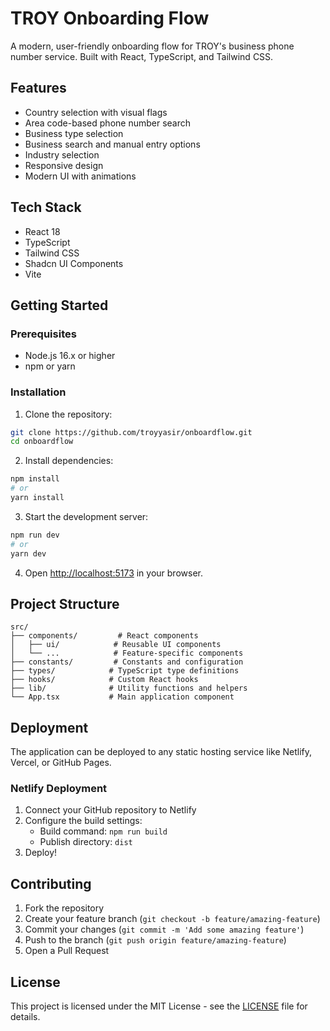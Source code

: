 # TROY Onboarding Flow

A modern, user-friendly onboarding flow for TROY's business phone number service. Built with React, TypeScript, and Tailwind CSS.

## Features

- Country selection with visual flags
- Area code-based phone number search
- Business type selection
- Business search and manual entry options
- Industry selection
- Responsive design
- Modern UI with animations

## Tech Stack

- React 18
- TypeScript
- Tailwind CSS
- Shadcn UI Components
- Vite

## Getting Started

### Prerequisites

- Node.js 16.x or higher
- npm or yarn

### Installation

1. Clone the repository:
```bash
git clone https://github.com/troyyasir/onboardflow.git
cd onboardflow
```

2. Install dependencies:
```bash
npm install
# or
yarn install
```

3. Start the development server:
```bash
npm run dev
# or
yarn dev
```

4. Open [http://localhost:5173](http://localhost:5173) in your browser.

## Project Structure

```
src/
├── components/         # React components
│   ├── ui/            # Reusable UI components
│   └── ...            # Feature-specific components
├── constants/         # Constants and configuration
├── types/            # TypeScript type definitions
├── hooks/            # Custom React hooks
├── lib/              # Utility functions and helpers
└── App.tsx           # Main application component
```

## Deployment

The application can be deployed to any static hosting service like Netlify, Vercel, or GitHub Pages.

### Netlify Deployment

1. Connect your GitHub repository to Netlify
2. Configure the build settings:
   - Build command: `npm run build`
   - Publish directory: `dist`
3. Deploy!

## Contributing

1. Fork the repository
2. Create your feature branch (`git checkout -b feature/amazing-feature`)
3. Commit your changes (`git commit -m 'Add some amazing feature'`)
4. Push to the branch (`git push origin feature/amazing-feature`)
5. Open a Pull Request

## License

This project is licensed under the MIT License - see the [LICENSE](LICENSE) file for details. 